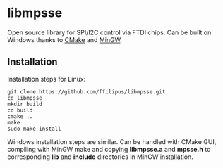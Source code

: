 libmpsse
========

Open source library for SPI/I2C control via FTDI chips. Can be built on Windows thanks to [CMake](https://cmake.org/) and [MinGW](http://mingw-w64.org/).

## Installation
Installation steps for Linux:
```
git clone https://github.com/ffilipus/libmpsse.git
cd libmpsse
mkdir build
cd build
cmake ..
make
sudo make install
```
Windows installation steps are similar. Can be handled with CMake GUI, compiling with MinGW make and copying **libmpsse.a** and **mpsse.h** to corresponding **lib** and **include** directories in MinGW installation.
